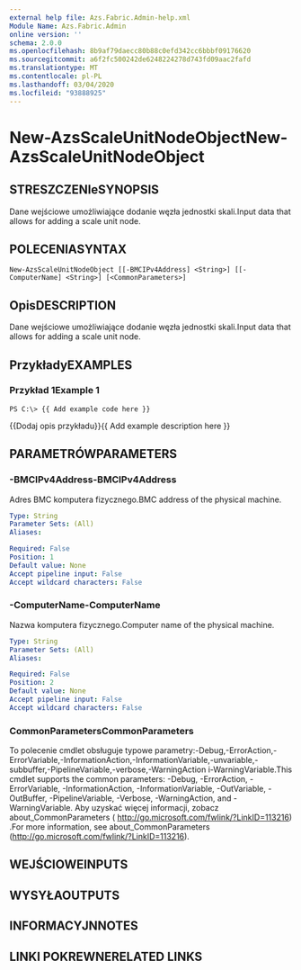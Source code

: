 ```yaml
---
external help file: Azs.Fabric.Admin-help.xml
Module Name: Azs.Fabric.Admin
online version: ''
schema: 2.0.0
ms.openlocfilehash: 8b9af79daecc80b88c0efd342cc6bbbf09176620
ms.sourcegitcommit: a6f2fc500242de6248224278d743fd09aac2fafd
ms.translationtype: MT
ms.contentlocale: pl-PL
ms.lasthandoff: 03/04/2020
ms.locfileid: "93888925"
---
```

# <span data-ttu-id="20776-101">New-AzsScaleUnitNodeObject</span><span class="sxs-lookup"><span data-stu-id="20776-101">New-AzsScaleUnitNodeObject</span></span>

## <span data-ttu-id="20776-102">STRESZCZENIe</span><span class="sxs-lookup"><span data-stu-id="20776-102">SYNOPSIS</span></span>
<span data-ttu-id="20776-103">Dane wejściowe umożliwiające dodanie węzła jednostki skali.</span><span class="sxs-lookup"><span data-stu-id="20776-103">Input data that allows for adding a scale unit node.</span></span>

## <span data-ttu-id="20776-104">POLECENIA</span><span class="sxs-lookup"><span data-stu-id="20776-104">SYNTAX</span></span>

```
New-AzsScaleUnitNodeObject [[-BMCIPv4Address] <String>] [[-ComputerName] <String>] [<CommonParameters>]
```

## <span data-ttu-id="20776-105">Opis</span><span class="sxs-lookup"><span data-stu-id="20776-105">DESCRIPTION</span></span>
<span data-ttu-id="20776-106">Dane wejściowe umożliwiające dodanie węzła jednostki skali.</span><span class="sxs-lookup"><span data-stu-id="20776-106">Input data that allows for adding a scale unit node.</span></span>

## <span data-ttu-id="20776-107">Przykłady</span><span class="sxs-lookup"><span data-stu-id="20776-107">EXAMPLES</span></span>

### <span data-ttu-id="20776-108">Przykład 1</span><span class="sxs-lookup"><span data-stu-id="20776-108">Example 1</span></span>
```
PS C:\> {{ Add example code here }}
```

<span data-ttu-id="20776-109">{{Dodaj opis przykładu}}</span><span class="sxs-lookup"><span data-stu-id="20776-109">{{ Add example description here }}</span></span>

## <span data-ttu-id="20776-110">PARAMETRÓW</span><span class="sxs-lookup"><span data-stu-id="20776-110">PARAMETERS</span></span>

### <span data-ttu-id="20776-111">-BMCIPv4Address</span><span class="sxs-lookup"><span data-stu-id="20776-111">-BMCIPv4Address</span></span>
<span data-ttu-id="20776-112">Adres BMC komputera fizycznego.</span><span class="sxs-lookup"><span data-stu-id="20776-112">BMC address of the physical machine.</span></span>

```yaml
Type: String
Parameter Sets: (All)
Aliases: 

Required: False
Position: 1
Default value: None
Accept pipeline input: False
Accept wildcard characters: False
```

### <span data-ttu-id="20776-113">-ComputerName</span><span class="sxs-lookup"><span data-stu-id="20776-113">-ComputerName</span></span>
<span data-ttu-id="20776-114">Nazwa komputera fizycznego.</span><span class="sxs-lookup"><span data-stu-id="20776-114">Computer name of the physical machine.</span></span>

```yaml
Type: String
Parameter Sets: (All)
Aliases: 

Required: False
Position: 2
Default value: None
Accept pipeline input: False
Accept wildcard characters: False
```

### <span data-ttu-id="20776-115">CommonParameters</span><span class="sxs-lookup"><span data-stu-id="20776-115">CommonParameters</span></span>
<span data-ttu-id="20776-116">To polecenie cmdlet obsługuje typowe parametry:-Debug,-ErrorAction,-ErrorVariable,-InformationAction,-InformationVariable,-unvariable,-subbuffer,-PipelineVariable,-verbose,-WarningAction i-WarningVariable.</span><span class="sxs-lookup"><span data-stu-id="20776-116">This cmdlet supports the common parameters: -Debug, -ErrorAction, -ErrorVariable, -InformationAction, -InformationVariable, -OutVariable, -OutBuffer, -PipelineVariable, -Verbose, -WarningAction, and -WarningVariable.</span></span> <span data-ttu-id="20776-117">Aby uzyskać więcej informacji, zobacz about_CommonParameters ( http://go.microsoft.com/fwlink/?LinkID=113216) .</span><span class="sxs-lookup"><span data-stu-id="20776-117">For more information, see about_CommonParameters (http://go.microsoft.com/fwlink/?LinkID=113216).</span></span>

## <span data-ttu-id="20776-118">WEJŚCIOWE</span><span class="sxs-lookup"><span data-stu-id="20776-118">INPUTS</span></span>

## <span data-ttu-id="20776-119">WYSYŁA</span><span class="sxs-lookup"><span data-stu-id="20776-119">OUTPUTS</span></span>

## <span data-ttu-id="20776-120">INFORMACYJN</span><span class="sxs-lookup"><span data-stu-id="20776-120">NOTES</span></span>

## <span data-ttu-id="20776-121">LINKI POKREWNE</span><span class="sxs-lookup"><span data-stu-id="20776-121">RELATED LINKS</span></span>

